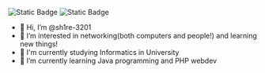 ![Static Badge](https://img.shields.io/badge/PHP-8A2BE2?style=for-the-badge)
![Static Badge](https://img.shields.io/badge/JAVA-FFFFF0?style=for-the-badge)
- 👋 Hi, I’m @sh1re-3201
- 👀 I’m interested in networking(both computers and people!) and learning new things!
- 🏫 I'm currently studying Informatics in University
- 🌱 I’m currently learning Java programming and PHP webdev



